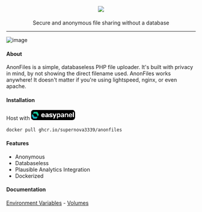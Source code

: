 <p align="center">
  <img width="auto" height="200" src="/favicon.png"><br><br>
  Secure and anonymous file sharing without a database
</p>

--- 
<!-- images should be 116.6666667 by 26.6666667 for BRAND logos -->

![image](https://user-images.githubusercontent.com/63515814/209268440-faa934b4-d34c-4cf7-897c-d3f7fc74c005.png)

#### About

AnonFiles is a simple, databaseless PHP file uploader. It's built with privacy in mind, by not showing the direct filename used. 
    AnonFiles works anywhere! It doesn't matter if you're using lightspeed, nginx, or even apache.

#### Installation
Host with [![Easypanel](https://raw.githubusercontent.com/Supernova3339/Supernova3339/main/easypanel.png)](https://easypanel.io/docs/templates/anonfiles)
<!-- want your logo here? send a PR! (please make sure to follow the BRAND logo size, or we will not be able to accept you) -->
```
docker pull ghcr.io/supernova3339/anonfiles
```

#### Features

- Anonymous
- Databaseless
- Plausible Analytics Integration
- Dockerized

#### Documentation
[Environment Variables](env.md) - [Volumes](mounts.md)

